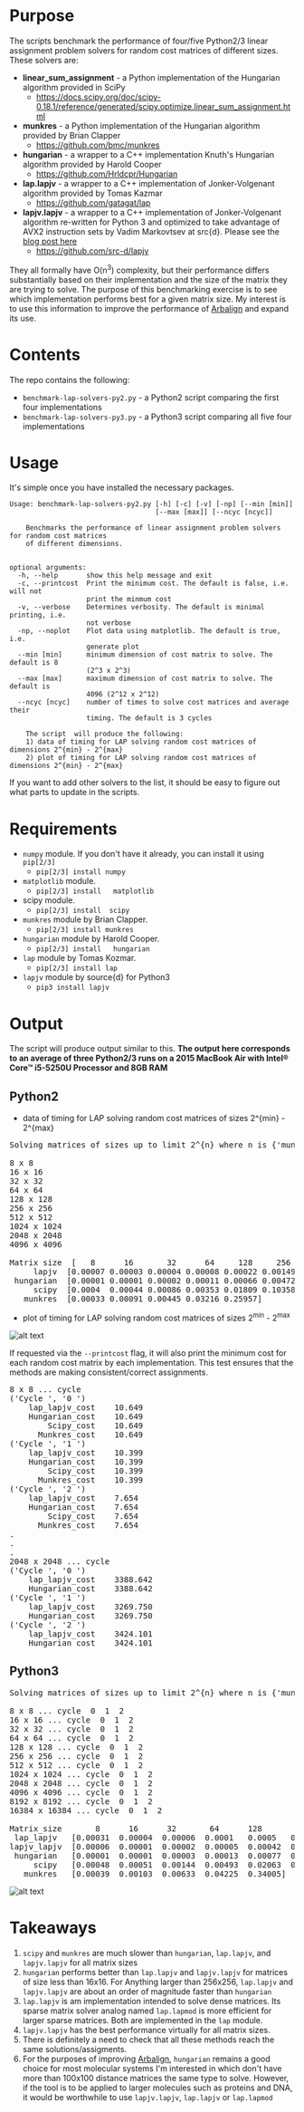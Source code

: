 # Purpose

The scripts benchmark the performance of four/five Python2/3 linear assignment problem solvers for random cost matrices of different sizes.  These solvers are:

* **linear_sum_assignment** - a Python implementation of the Hungarian algorithm provided in SciPy
  * https://docs.scipy.org/doc/scipy-0.18.1/reference/generated/scipy.optimize.linear_sum_assignment.html
* **munkres** - a Python implementation of the Hungarian algorithm provided by Brian Clapper
    * https://github.com/bmc/munkres
* **hungarian** - a wrapper to a C++ implementation Knuth's Hungarian algorithm provided by Harold Cooper
  * https://github.com/Hrldcpr/Hungarian
* **lap.lapjv** - a wrapper to a C++ implementation of Jonker-Volgenant algorithm provided by Tomas Kazmar
  * https://github.com/gatagat/lap
* **lapjv.lapjv** - a wrapper to a C++ implementation of Jonker-Volgenant algorithm re-written for Python 3 and optimized to take advantage of AVX2 instruction sets by Vadim Markovtsev at src{d}. Please see the [blog post here](https://blog.sourced.tech/post/lapjv/)
    * https://github.com/src-d/lapjv  

They all formally have O(n<sup>3</sup>) complexity, but their performance differs substantially based on their implementation and the size of the matrix they are trying to solve. The purpose of this benchmarking exercise is to see which implementation performs best for a given matrix size. My interest is to use this information to improve the performance of [Arbalign](https://github.com/berhane/arbalign) and expand its use.

# Contents
The repo contains the following:
* `benchmark-lap-solvers-py2.py` - a Python2 script comparing the first four implementations
* `benchmark-lap-solvers-py3.py` - a Python3 script comparing all five four implementations

# Usage
It's simple once you have installed the necessary packages.

```
Usage: benchmark-lap-solvers-py2.py [-h] [-c] [-v] [-np] [--min [min]]
                                    [--max [max]] [--ncyc [ncyc]]

    Benchmarks the performance of linear assignment problem solvers for random cost matrices
    of different dimensions.


optional arguments:
  -h, --help       show this help message and exit
  -c, --printcost  Print the minimum cost. The default is false, i.e. will not
                   print the minmum cost
  -v, --verbose    Determines verbosity. The default is minimal printing, i.e.
                   not verbose
  -np, --noplot    Plot data using matplotlib. The default is true, i.e.
                   generate plot
  --min [min]      minimum dimension of cost matrix to solve. The default is 8
                   (2^3 x 2^3)
  --max [max]      maximum dimension of cost matrix to solve. The default is
                   4096 (2^12 x 2^12)
  --ncyc [ncyc]    number of times to solve cost matrices and average their
                   timing. The default is 3 cycles

    The script  will produce the following:
    1) data of timing for LAP solving random cost matrices of dimensions 2^{min} - 2^{max}
    2) plot of timing for LAP solving random cost matrices of dimensions 2^{min} - 2^{max}
```
<!--
## Examples
| command   |      execution    |  note     |
|----------|:-------------:|:-------|
| `./benchmark-lap-solvers-py3.py` | `./benchmark-lap-solvers-py3.py --ncyc 3 --min 8 --max 4096` | default |
| `./benchmark-lap-solvers-py3.py --min 2 --max 512` | `./benchmark-lap-solvers-py3.py --ncyc 3 --min 2 --max 512` | default, except it looks at small matrices only |
| `./benchmark-lap-solvers-py3.py -np` | `./benchmark-lap-solvers-py3.py --ncyc 3 --min 8 --max 4096 -np` | default, except plotting is suppressed |
| `./benchmark-lap-solvers-py3.py --printcost` | `./benchmark-lap-solvers-py3.py --ncyc 3 --min 8 --max 4096 --printcost` | default, except it prints lowest cost for each method |
-->

If you want to add other solvers to the list, it should be easy to figure out what parts to update in the scripts.

# Requirements
* `numpy` module. If you don't have it already, you can install it using `pip[2/3]`
  * `pip[2/3] install numpy`
* `matplotlib` module.
  * `pip[2/3] install   matplotlib`
* scipy module.
  * `pip[2/3] install  scipy`
* `munkres` module by Brian Clapper.
   * `pip[2/3] install munkres`
* `hungarian` module by Harold Cooper.
  * `pip[2/3] install   hungarian`
* `lap` module by Tomas Kozmar.
  * `pip[2/3] install lap`
* `lapjv` module by source{d} for Python3
  * `pip3 install lapjv`

# Output
The script  will produce output similar to this. **The output here corresponds to an average of three Python2/3 runs on a 2015 MacBook Air with Intel® Core™ i5-5250U Processor and 8GB RAM**

## Python2
* data of timing for LAP solving random cost matrices of sizes 2^{min} - 2^{max}

<pre>
Solving matrices of sizes up to limit 2^{n} where n is {'munkres': 7, 'scipy': 9, 'hungarian': 13, 'lap.lapjv': 13}

8 x 8
16 x 16
32 x 32
64 x 64
128 x 128
256 x 256
512 x 512
1024 x 1024
2048 x 2048
4096 x 4096

Matrix size  [   8      16       32      64     128     256     512     1024    2048   4096]
     lapjv  [0.00007 0.00003 0.00004 0.00008 0.00022 0.00149 0.00574 0.03733 0.22209  1.14318]
 hungarian  [0.00001 0.00001 0.00002 0.00011 0.00066 0.00472 0.03157 0.21561 1.71368 14.11281]
     scipy  [0.0004  0.00044 0.00086 0.00353 0.01809 0.10358 1.01071]
   munkres  [0.00033 0.00091 0.00445 0.03216 0.25957]
</pre>

* plot of timing for LAP solving random cost matrices of sizes 2<sup>min</sup> - 2<sup>max</sup>

![alt text](images/figure-py2.png "Python2 benchmark test")

If requested via the `--printcost` flag, it will also print the minimum cost for each random cost matrix by each implementation. This test ensures that the methods are making consistent/correct assignments.
<pre>
8 x 8 ... cycle
('Cycle ', '0 ')
    lap_lapjv_cost    10.649
    Hungarian_cost    10.649
        Scipy_cost    10.649
      Munkres_cost    10.649
('Cycle ', '1 ')
    lap_lapjv_cost    10.399
    Hungarian_cost    10.399
        Scipy_cost    10.399
      Munkres_cost    10.399
('Cycle ', '2 ')
    lap_lapjv_cost    7.654
    Hungarian_cost    7.654
        Scipy_cost    7.654
      Munkres_cost    7.654
.
.
.
2048 x 2048 ... cycle
('Cycle ', '0 ')
    lap_lapjv_cost    3388.642
    Hungarian_cost    3388.642
('Cycle ', '1 ')
    lap_lapjv_cost    3269.750
    Hungarian_cost    3269.750
('Cycle ', '2 ')
    lap_lapjv_cost    3424.101
    Hungarian_cost    3424.101      
</pre>



## Python3
<pre>
Solving matrices of sizes up to limit 2^{n} where n is {'munkres': 7, 'scipy': 9, 'hungarian': 15, 'lap_lapjv': 15, 'lapjv_lapjv': 15}

8 x 8 ... cycle  0  1  2
16 x 16 ... cycle  0  1  2
32 x 32 ... cycle  0  1  2
64 x 64 ... cycle  0  1  2
128 x 128 ... cycle  0  1  2
256 x 256 ... cycle  0  1  2
512 x 512 ... cycle  0  1  2
1024 x 1024 ... cycle  0  1  2
2048 x 2048 ... cycle  0  1  2
4096 x 4096 ... cycle  0  1  2
8192 x 8192 ... cycle  0  1  2
16384 x 16384 ... cycle  0  1  2

Matrix_size       8      16      32       64      128       256       512     1024     2048     4096      8192     16384
 lap_lapjv   [0.00031  0.00004  0.00006  0.0001   0.0005   0.00181  0.01198  0.03803  0.18864  1.85925  11.50524   48.73192]
lapjv_lapjv  [0.00006  0.00001  0.00002  0.00005  0.00042  0.00192  0.01294  0.04984  0.24718  1.31449   6.16797   24.03292]
 hungarian   [0.00001  0.00001  0.00003  0.00013  0.00077  0.00503  0.03432  0.23316  1.78575 15.18274 127.31623 1055.05817]
     scipy   [0.00048  0.00051  0.00144  0.00493  0.02063  0.11216  1.01937]
   munkres   [0.00039  0.00103  0.00633  0.04225  0.34005]
</pre>

![alt text](images/figure-py3.png "Python3 benchmark test")

# Takeaways

1. `scipy` and `munkres` are much slower than `hungarian`, `lap.lapjv`, and `lapjv.lapjv` for all matrix sizes
2. `hungarian` performs better than `lap.lapjv` and `lapjv.lapjv` for matrices of size less than 16x16. For Anything larger than 256x256, `lap.lapjv` and `lapjv.lapjv` are about an order of magnitude faster than `hungarian`
3. `lap.lapjv` is am implementation intended to solve dense matrices. Its sparse matrix solver analog named `lap.lapmod` is more efficient for larger sparse matrices. Both are implemented in the `lap` module.
4. `lapjv.lapjv` has the best performance virtually for all matrix sizes.
5. There is definitely a need to check that all these methods reach the same solutions/assigments.
5. For the purposes of improving [Arbalign](https://github.com/berhane/arbalign), `hungarian` remains a good choice for most molecular systems I'm interested in which don't have more than 100x100 distance matrices the same type to solve. However, if the tool is to be applied to larger molecules such as proteins and DNA, it would be worthwhile to use `lapjv.lapjv`, `lap.lapjv` or `lap.lapmod`
